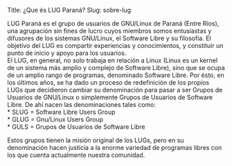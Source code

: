 Title: ¿Que és LUG Paraná?
Slug: sobre-lug

LUG Paraná es el grupo de usuarios de GNU/Linux de Paraná (Entre Ríos), una agrupación sin fines de lucro cuyos miembros somos entusiastas y difusores de los sistemas GNU/Linux, el Software Libre y su filosofía. El objetivo del LUG es compartir experiencias y conocimientos, y constituir un punto de inicio y apoyo para los usuarios.  
El LUG, en general, no solo trabaja en relación a Linux (Linux es un kernel de un sistema más amplio y complejo de Software Libre), sino que se ocupa de un amplio rango de programas, denominado Software Libre. Por ésto, en los últimos años, se ha dado un proceso de redefinición de los propios LUGs que decidieron cambiar su denominación para pasar a ser Grupos de Usuarios de GNU/Linux o simplemente Grupos de Usuarios de Software Libre. De ahí nacen las denominaciones tales como:  
    * SLUG = Software Libre Users Group  
    * GLUG = Gnu/Linux Users Group  
    * GULS = Grupos de Usuarios de Software Libre  
  
Estos grupos tienen la misión original de los LUGs, pero en su denominación hacen justicia a la enorme variedad de programas libres con los que cuenta actualmente nuestra comunidad. 
